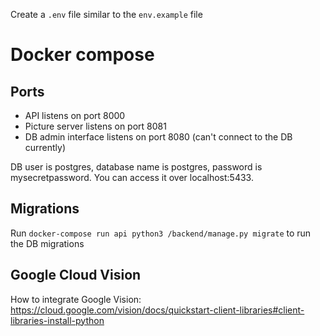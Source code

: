 Create a `.env` file similar to the `env.example` file

# Docker compose
## Ports
- API listens on port 8000
- Picture server listens on port 8081
- DB admin interface listens on port 8080 (can't connect to the DB currently)

DB user is postgres, database name is postgres, password is mysecretpassword.
You can access it over localhost:5433.

## Migrations
Run `docker-compose run api python3 /backend/manage.py migrate` to run the DB migrations



## Google Cloud Vision
How to integrate Google Vision: https://cloud.google.com/vision/docs/quickstart-client-libraries#client-libraries-install-python